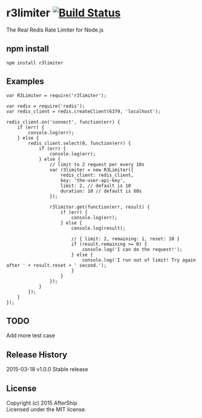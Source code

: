 # r3limiter [![Build Status](https://secure.travis-ci.org/AfterShip/r3limiter.png?branch=master)](http://travis-ci.org/AfterShip/r3limiter)

The Real Redis Rate Limiter for Node.js

## npm install

```
npm install r3limiter
```


## Examples

```
var R3Limiter = require('r3limiter');

var redis = require('redis');
var redis_client = redis.createClient(6379, 'localhost');

redis_client.on('connect', function(err) {
	if (err) {
		console.log(err);
	} else {
		redis_client.select(0, function(err) {
			if (err) {
				console.log(err);
			} else {
				// limit to 2 request per every 10s
				var r3limiter = new R3Limiter({
					redis_client: redis_client,
					key: 'the-user-api-key',
					limit: 2, // default is 10
					duration: 10 // default is 60s
				});

				r3limiter.get(function(err, result) {
					if (err) {
						console.log(err);
					} else {
						console.log(result);

						// { limit: 2, remaining: 1, reset: 10 }
						if (result.remaining >= 0) {
							console.log('I can do the request!');
						} else {
							console.log('I run out of limit! Try again after ' + result.reset + ' second.');
						}
					}
				});
			}
		});
	}
});

```

## TODO
Add more test case


## Release History
2015-03-18 v1.0.0
Stable release


## License
Copyright (c) 2015 AfterShip  
Licensed under the MIT license.
